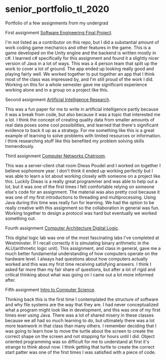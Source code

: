 # senior_portfolio_tl_2020
Portfolio of a few assignments from my undergrad

First assignment [Software Engineering Final Project](https://github.com/GitGudDesu/Final-Release).

I'm not listed as a contributor on this repo, but I did a substantial amount of work coding game mechanics and other features in the game.  This is a game developed on the Unity engine and the backend is written mostly in c#.  I learned c# specifically for this assignment and found it a slightly nicer version of Java in a lot of ways.  This was a 4 person team that split up the work to cover a lot of ground.  The app ended up looking really good and playing fairly well.  We worked together to put together an app that I think most of the class was impressed by, and I'm still proud of the work I did.  Working on this for a whole semester gave me significant experience working alone and in a group on a project like this.


Second assignment [Artificial Intelligence Research](https://github.com/t-liv057/tl_data_simulation_cmpt_301).

This was a fun paper for me to write in artificial intelligence partly because it was a break from code, but also because it was a topic that interested me a lot.  I think the concept of creating quality data from smaller amounts of real data poses some cool possibilities, and learned that there's significant evidence to back it up as a strategy.  For me something like this is a great example of learning to solve problems with limited resources or information.  I think researching stuff like this benefited my problem solving skills tremendously.

Third assignment [Computer Networks Chatroom](https://github.com/t-liv057/chat_room_cmpt_352).

This was a server-client chat room Diwas Poudel and I worked on together I believe sophomore year.  I don't think it ended up working perfectly but I was able to learn a lot about working closely with someone on a project like this.  Luckily Diwas is a really great programmer and was able to help out a lot, but it was one of the first times I felt comfortable relying on someone else's code for an assignment.  The material was also pretty cool because it was one of my first introductions to threading and multiprocessing.  Using Java during this time was really fun for learning.  We had the option to be really creative with this assignment so the collaboration in general was fun.  Working together to design a protocol was hard but eventually we worked something out.

Fourth assignment [Computer Architecture Digital Logic](https://github.com/t-liv057/digital_logic_cpmt_328).

This digital logic lab was one of the most fascinating labs I've completed at Westminster.  If I recall correctly it is simulating binary arithmetic in the ALU(arithmetic logic unit).  This assignment, and class in general, gave me a much better fundamental understanding of how computers operate on the hardware level.  I always had questions about how computers actually worked and this was my first time receiving satisfying answers.  I think I asked far more than my fair share of questions, but after a lot of rigid and critical thinking about what was going on I came out a lot more informed after.

Fifth assignment [Intro to Computer Science](https://github.com/t-liv057/turtles_lab_cmpt_201).

Thinking back this is the first time I contemplated the structure of software and why file systems are the way that they are.  I had never conceptualized what a program might look like in development, and this was one of my first times ever using Java.  There was a lot of shared misery in these classes because we all had so much learning to do, but ultimately there was a lot more teamwork in that class than many others.  I remember deciding that I was going to learn how to move the turtle about the screen to create the correct shape on the screen and not stopping for hours until I did.  Object oriented programming was so difficult for me to understand at first it's strange to think about now.  I think getting that turtle to create the correct start patter was one of the first times I was satisfied with a piece of code. 


